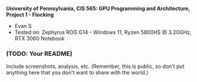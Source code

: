**University of Pennsylvania, CIS 565: GPU Programming and Architecture,
Project 1 - Flocking**

* Evan S
* Tested on: Zephyrus ROG G14 - Windows 11, Ryzen 5800HS @ 3.20GHz, RTX 3060 Notebook

### (TODO: Your README)

Include screenshots, analysis, etc. (Remember, this is public, so don't put
anything here that you don't want to share with the world.)
